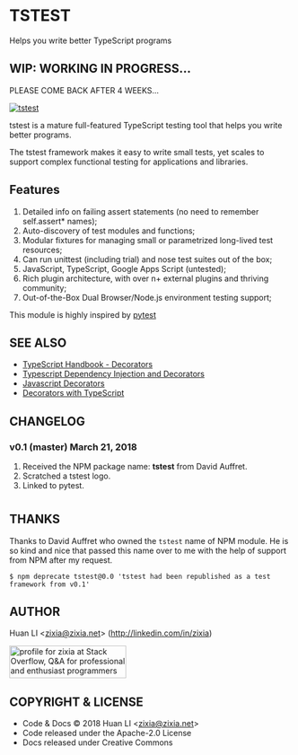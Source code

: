 # TSTEST
Helps you write better TypeScript programs

## WIP: WORKING IN PROGRESS...

PLEASE COME BACK AFTER 4 WEEKS...

[![tstest](https://zixia.github.io/tstest/images/tstest-logo.png)](https://github.com/zixia/tstest)

tstest is a mature full-featured TypeScript testing tool that helps you write better programs.

The tstest framework makes it easy to write small tests, yet scales to support complex functional testing for applications and libraries.

## Features

1. Detailed info on failing assert statements (no need to remember self.assert* names);
1. Auto-discovery of test modules and functions;
1. Modular fixtures for managing small or parametrized long-lived test resources;
1. Can run unittest (including trial) and nose test suites out of the box;
1. JavaScript, TypeScript, Google Apps Script (untested);
1. Rich plugin architecture, with over n+ external plugins and thriving community;
1. Out-of-the-Box Dual Browser/Node.js environment testing support;

This module is highly inspired by [pytest](https://pytest.org/)

## SEE ALSO

* [TypeScript Handbook - Decorators](https://github.com/Microsoft/TypeScript-Handbook/blob/master/pages/Decorators.md)
* [Typescript Dependency Injection and Decorators](http://source.coveo.com/2016/02/04/typescript-injection-decorator/)
* [Javascript Decorators](https://github.com/wycats/javascript-decorators)
* [Decorators with TypeScript](https://codingblast.com/decorators-intro/)

## CHANGELOG

### v0.1 (master) March 21, 2018
1. Received the NPM package name: **tstest** from David Auffret.
1. Scratched a tstest logo.
1. Linked to pytest.

#
## THANKS

Thanks to David Auffret who owned the `tstest` name of NPM module. He is so kind and nice that passed this name over to me with the help of support from NPM after my request.

```
$ npm deprecate tstest@0.0 'tstest had been republished as a test framework from v0.1'
```

## AUTHOR

Huan LI \<zixia@zixia.net\> (http://linkedin.com/in/zixia)

<a href="http://stackoverflow.com/users/1123955/zixia">
  <img src="http://stackoverflow.com/users/flair/1123955.png" width="208" height="58" alt="profile for zixia at Stack Overflow, Q&amp;A for professional and enthusiast programmers" title="profile for zixia at Stack Overflow, Q&amp;A for professional and enthusiast programmers">
</a>

## COPYRIGHT & LICENSE

* Code & Docs © 2018 Huan LI \<zixia@zixia.net\>
* Code released under the Apache-2.0 License
* Docs released under Creative Commons
